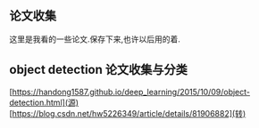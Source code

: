 ## 论文收集

这里是我看的一些论文.保存下来,也许以后用的着.

## object detection 论文收集与分类
[https://handong1587.github.io/deep_learning/2015/10/09/object-detection.html](源)
[https://blog.csdn.net/hw5226349/article/details/81906882](转)
